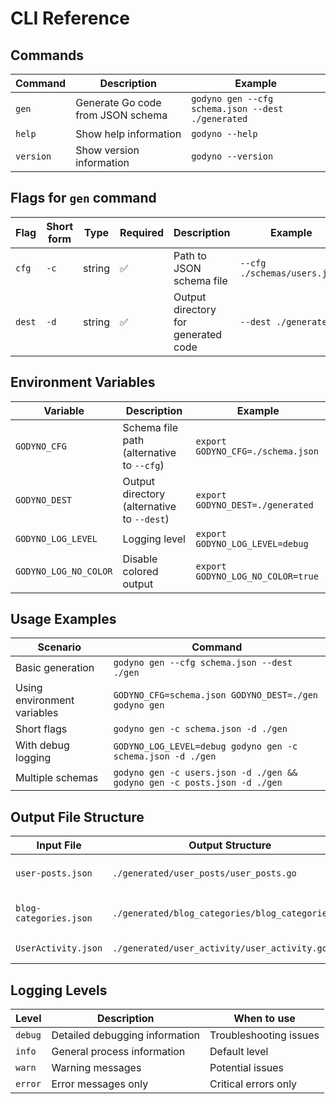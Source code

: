 # CLI Reference

## Commands

| Command   | Description                      | Example                                           |
|-----------|----------------------------------|---------------------------------------------------|
| `gen`     | Generate Go code from JSON schema| `godyno gen --cfg schema.json --dest ./generated` |
| `help`    | Show help information            | `godyno --help`                                   |
| `version` | Show version information         | `godyno --version`                                |

## Flags for `gen` command

| Flag   | Short form | Type   | Required | Description                        | Example                      |
|--------|------------|--------|----------|------------------------------------|------------------------------|
| `cfg`  | `-c`       | string | ✅       | Path to JSON schema file           | `--cfg ./schemas/users.json` |
| `dest` | `-d`       | string | ✅       | Output directory for generated code| `--dest ./generated`         |

## Environment Variables

| Variable              | Description                              | Example                           |
|-----------------------|------------------------------------------|-----------------------------------|
| `GODYNO_CFG`          | Schema file path (alternative to `--cfg`)| `export GODYNO_CFG=./schema.json` |
| `GODYNO_DEST`         | Output directory (alternative to `--dest`)| `export GODYNO_DEST=./generated` |
| `GODYNO_LOG_LEVEL`    | Logging level                            | `export GODYNO_LOG_LEVEL=debug`   |
| `GODYNO_LOG_NO_COLOR` | Disable colored output                   | `export GODYNO_LOG_NO_COLOR=true` |

## Usage Examples

| Scenario                    | Command                                                                  |
|-----------------------------|--------------------------------------------------------------------------|
| Basic generation            | `godyno gen --cfg schema.json --dest ./gen`                              |
| Using environment variables | `GODYNO_CFG=schema.json GODYNO_DEST=./gen godyno gen`                    |
| Short flags                 | `godyno gen -c schema.json -d ./gen`                                     |
| With debug logging          | `GODYNO_LOG_LEVEL=debug godyno gen -c schema.json -d ./gen`              |
| Multiple schemas            | `godyno gen -c users.json -d ./gen && godyno gen -c posts.json -d ./gen` |

## Output File Structure

| Input File            | Output Structure                                 | Description                    |
|-----------------------|--------------------------------------------------|--------------------------------|
| `user-posts.json`     | `./generated/user_posts/user_posts.go`           | Package name from `table_name` |
| `blog-categories.json`| `./generated/blog_categories/blog_categories.go` | Auto-converted to Go format    |
| `UserActivity.json`   | `./generated/user_activity/user_activity.go`     | Name normalization             |


## Logging Levels

| Level   | Description                    | When to use            |
|---------|--------------------------------|------------------------|
| `debug` | Detailed debugging information | Troubleshooting issues |
| `info`  | General process information    | Default level          |
| `warn`  | Warning messages               | Potential issues       |
| `error` | Error messages only            | Critical errors only   |
